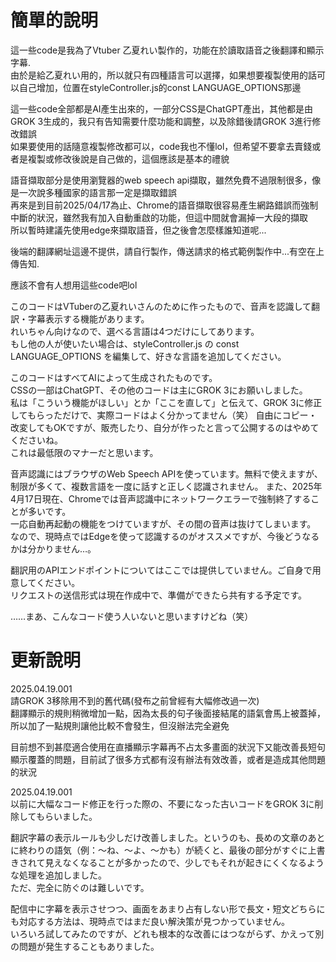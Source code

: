 # 簡單的說明
這一些code是我為了Vtuber 乙夏れい製作的，功能在於讀取語音之後翻譯和顯示字幕.<br>
由於是給乙夏れい用的，所以就只有四種語言可以選擇，如果想要複製使用的話可以自己增加，位置在styleController.js的const LANGUAGE_OPTIONS那邊
 
這一些code全部都是AI產生出來的，一部分CSS是ChatGPT產出，其他都是由GROK 3生成的，我只有告知需要什麼功能和調整，以及除錯後請GROK 3進行修改錯誤<br>
如果要使用的話隨意複製修改都可以，code我也不懂lol，但希望不要拿去賣錢或者是複製或修改後說是自己做的，這個應該是基本的禮貌
 
語音擷取部分是使用瀏覽器的web speech api擷取，雖然免費不過限制很多，像是一次說多種國家的語言那一定是擷取錯誤<br>
再來是到目前2025/04/17為止、Chrome的語音擷取很容易產生網路錯誤而強制中斷的狀況，雖然我有加入自動重啟的功能，但這中間就會漏掉一大段的擷取<br>
所以暫時建議先使用edge來擷取語音，但之後會怎麼樣誰知道呢...

後端的翻譯網址這邊不提供，請自行製作，傳送請求的格式範例製作中...有空在上傳告知.

應該不會有人想用這些code吧lol

このコードはVTuberの乙夏れいさんのために作ったもので、音声を認識して翻訳・字幕表示する機能があります。<br>
れいちゃん向けなので、選べる言語は4つだけにしてあります。<br>
もし他の人が使いたい場合は、styleController.js の const LANGUAGE_OPTIONS を編集して、好きな言語を追加してください。<br>

このコードはすべてAIによって生成されたものです。<br>CSSの一部はChatGPT、その他のコードは主にGROK 3にお願いしました。<br>私は「こういう機能がほしい」とか「ここを直して」と伝えて、GROK 3に修正してもらっただけで、実際コードはよく分かってません（笑）
自由にコピー・改変してもOKですが、販売したり、自分が作ったと言って公開するのはやめてくださいね。<br>これは最低限のマナーだと思います。

音声認識にはブラウザのWeb Speech APIを使っています。無料で使えますが、制限が多くて、複数言語を一度に話すと正しく認識されません。
また、2025年4月17日現在、Chromeでは音声認識中にネットワークエラーで強制終了することが多いです。<br>一応自動再起動の機能をつけていますが、その間の音声は抜けてしまいます。
なので、現時点ではEdgeを使って認識するのがオススメですが、今後どうなるかは分かりません…。

翻訳用のAPIエンドポイントについてはここでは提供していません。ご自身で用意してください。<br>リクエストの送信形式は現在作成中で、準備ができたら共有する予定です。

……まあ、こんなコード使う人いないと思いますけどね（笑）


# 更新說明
2025.04.19.001<br>
請GROK 3移除用不到的舊代碼(發布之前曾經有大幅修改過一次)<br>
翻譯顯示的規則稍微增加一點，因為太長的句子後面接結尾的語氣會馬上被蓋掉，所以加了一點規則讓他比較不會發生，但沒辦法完全避免<br>

目前想不到甚麼適合使用在直播顯示字幕再不占太多畫面的狀況下又能改善長短句顯示覆蓋的問題，目前試了很多方式都有沒有辦法有效改善，或者是造成其他問題的狀況<br>

2025.04.19.001<br>
以前に大幅なコード修正を行った際の、不要になった古いコードをGROK 3に削除してもらいました。<br>

翻訳字幕の表示ルールも少しだけ改善しました。というのも、長めの文章のあとに終わりの語気（例：～ね、～よ、～かも）が続くと、最後の部分がすぐに上書きされて見えなくなることが多かったので、少しでもそれが起きにくくなるような処理を追加しました。<br>ただ、完全に防ぐのは難しいです。

配信中に字幕を表示させつつ、画面をあまり占有しない形で長文・短文どちらにも対応する方法は、現時点ではまだ良い解決策が見つかっていません。<br>いろいろ試してみたのですが、どれも根本的な改善にはつながらず、かえって別の問題が発生することもありました。
